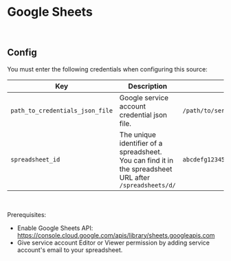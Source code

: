 # Google Sheets

<br />

## Config

You must enter the following credentials when configuring this source:

| Key | Description | Sample value
| --- | --- | --- |
| `path_to_credentials_json_file` | Google service account credential json file. | `/path/to/service_account_credentials.json` |
| `spreadsheet_id` | The unique identifier of a spreadsheet. You can find it in the spreadsheet URL after `/spreadsheets/d/` | `abcdefg123456` |

<br />

Prerequisites:
* Enable Google Sheets API: https://console.cloud.google.com/apis/library/sheets.googleapis.com
* Give service account Editor or Viewer permission by adding service account's email to your spreadsheet.
